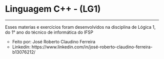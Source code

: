 # Linguagem C++ - (LG1)
<hr>
<p>Esses materias e exercícios foram desenvolvidos na disciplina de Lógica 1, do 1° ano do técnico de informática do IFSP</p>

<ul style="list-style-type:circle;">
     <li>Feito por: José Roberto Claudino Ferreira</li>
     <li>Linkedin: https://www.linkedin.com/in/josé-roberto-claudino-ferreira-b13076212/</li>
</ul>
